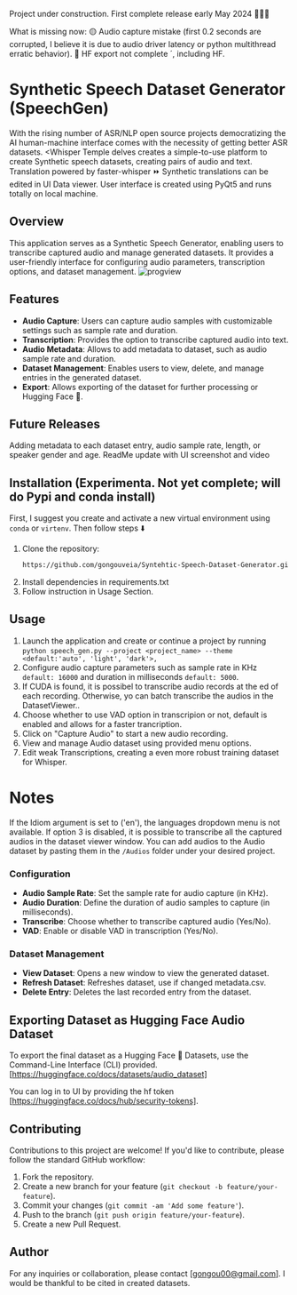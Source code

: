 Project under construction. First complete release early May 2024 🚧👷‍♂️

What is missing now:
🟡 Audio capture mistake (first 0.2 seconds are corrupted, I believe it is due to audio driver latency or python multithread erratic behavior).
🔴 HF export not complete ´, including HF.
# Synthetic Speech Dataset Generator (SpeechGen)

With the rising number of ASR/NLP open source projects democratizing the AI human-machine interface comes with the necessity of getting better ASR datasets. <Whisper Temple delves creates a simple-to-use platform to create Synthetic speech datasets, creating pairs of audio and text. Translation powered by faster-whisper ⏩ Synthetic translations can be edited in UI Data viewer. 
User interface is created using PyQt5 and runs totally on local machine.


## Overview
This application serves as a Synthetic Speech Generator, enabling users to transcribe captured audio and manage generated datasets. It provides a user-friendly interface for configuring audio parameters, transcription options, and dataset management.
![progview](https://github.com/gongouveia/Synthetic-Speech-Dataset-Generator-Powered-by-Whisper-Train-Whisper/assets/68733294/eeda9460-029b-4a9a-bfa7-176086313f11)

## Features
- **Audio Capture**: Users can capture audio samples with customizable settings such as sample rate and duration.
- **Transcription**: Provides the option to transcribe captured audio into text.
- **Audio Metadata**: Allows to add metadata to dataset, such as audio sample rate and duration.
- **Dataset Management**: Enables users to view, delete, and manage entries in the generated dataset.
- **Export**: Allows exporting of the dataset for further processing or Hugging Face :hugs:.

## Future Releases
Adding metadata to each dataset entry, audio sample rate, length, or speaker gender and age.
ReadMe update with UI screenshot and video

## Installation  (Experimenta. Not yet complete; will do Pypi and conda install)
First, I suggest you create and activate a new virtual environment using `conda` or `virtenv`. Then follow steps ⬇️
1. Clone the repository:
    ```bash
    https://github.com/gongouveia/Syntehtic-Speech-Dataset-Generator.git
    ```
2. Install dependencies in requirements.txt
3. Follow instruction in Usage Section.

## Usage
1. Launch the application and create or continue a project by running `python speech_gen.py --project <project_name> --theme <default:'auto', 'light', 'dark'>,  `
2. Configure audio capture parameters such as sample rate in KHz `default: 16000` and duration in milliseconds `default: 5000`.
3. If CUDA is found, it is possibel to transcribe audio records at the ed of each recording. Otherwise, yo can batch transcribe the audios in the DatasetViewer..
4. Choose whether to use VAD option in transcripion or not, default is enabled and allows for a faster trancription.
5. Click on "Capture Audio" to start a new audio recording.
6. View and manage Audio dataset using provided menu options.
7. Edit weak Transcriptions, creating a even more robust training dataset for Whisper.
# Notes
If the Idiom argument is set to ('en'), the languages dropdown menu is not available. 
If option 3 is disabled, it is possible to transcribe all the captured audios in the dataset viewer window. You can add audios to the Audio dataset by pasting them in the `/Audios` folder under your desired project.

### Configuration
- **Audio Sample Rate**: Set the sample rate for audio capture (in KHz).
- **Audio Duration**: Define the duration of audio samples to capture (in milliseconds).
- **Transcribe**: Choose whether to transcribe captured audio (Yes/No).
- **VAD**: Enable or disable VAD in transcription (Yes/No).

### Dataset Management
- **View Dataset**: Opens a new window to view the generated dataset.
- **Refresh Dataset**: Refreshes dataset, use if changed metadata.csv.
- **Delete Entry**: Deletes the last recorded entry from the dataset.


## Exporting Dataset as Hugging Face Audio Dataset
To export the final dataset as a Hugging Face 🤗 Datasets, use the Command-Line Interface (CLI) provided.
[https://huggingface.co/docs/datasets/audio_dataset]

You can log in to UI by providing the hf token [https://huggingface.co/docs/hub/security-tokens].


## Contributing
Contributions to this project are welcome! If you'd like to contribute, please follow the standard GitHub workflow:
1. Fork the repository.
2. Create a new branch for your feature (`git checkout -b feature/your-feature`).
3. Commit your changes (`git commit -am 'Add some feature'`).
4. Push to the branch (`git push origin feature/your-feature`).
5. Create a new Pull Request.

## Author

For any inquiries or collaboration, please contact [gongou00@gmail.com].
I would be thankful to be cited in created datasets.
